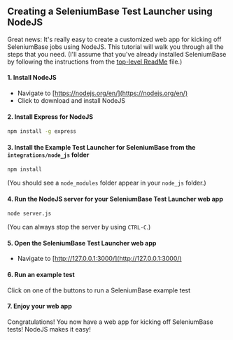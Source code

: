 ## Creating a SeleniumBase Test Launcher using NodeJS

Great news: It's really easy to create a customized web app for kicking off SeleniumBase jobs using NodeJS. This tutorial will walk you through all the steps that you need. (I'll assume that you've already installed SeleniumBase by following the instructions from the [top-level ReadMe](https://github.com/mdmintz/SeleniumBase/blob/master/README.md) file.) 

#### 1. Install NodeJS

* Navigate to [https://nodejs.org/en/](https://nodejs.org/en/)
* Click to download and install NodeJS

#### 2. Install Express for NodeJS

```bash
npm install -g express
```

#### 3. Install the Example Test Launcher for SeleniumBase from the ``integrations/node_js`` folder

```bash
npm install
```

(You should see a ``node_modules`` folder appear in your ``node_js`` folder.)

#### 4. Run the NodeJS server for your SeleniumBase Test Launcher web app

```bash
node server.js
```

(You can always stop the server by using ``CTRL-C``.)

#### 5. Open the SeleniumBase Test Launcher web app

* Navigate to [http://127.0.0.1:3000/](http://127.0.0.1:3000/)

#### 6. Run an example test

Click on one of the buttons to run a SeleniumBase example test

#### 7. Enjoy your web app

Congratulations! You now have a web app for kicking off SeleniumBase tests! NodeJS makes it easy!

